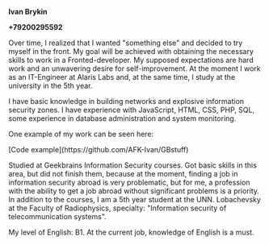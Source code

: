 **Ivan Brykin**

**+79200295592**

<p>Over time, I realized that I wanted "something else" and decided to try myself in the front. My goal will be achieved with obtaining the necessary skills to work in a Fronted-developer. My supposed expectations are hard work and an unwavering desire for self-improvement. At the moment I work as an IT-Engineer at Alaris Labs and, at the same time, I study at the university in the 5th year.</p>

<p>I have basic knowledge in building networks and explosive information security zones. I have experience with JavaScript, HTML, CSS, PHP, SQL, some experience in database administration and system monitoring.</p>

<p>One example of my work can be seen here:</p>
[Code example](https://github.com/AFK-Ivan/GBstuff)

<p>Studied at Geekbrains Information Security courses. Got basic skills in this area, but did not finish them, because at the moment, finding a job in information security abroad is very problematic, but for me, a profession with the ability to get a job abroad without significant problems is a priority. In addition to the courses, I am a 5th year student at the UNN. Lobachevsky at the Faculty of Radiophysics, specialty: "Information security of telecommunication systems".</p>

<p>My level of English: B1. At the current job, knowledge of English is a must.</p>

